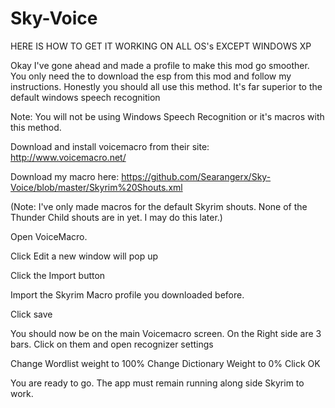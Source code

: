 # Sky-Voice
HERE IS HOW TO GET IT WORKING ON ALL OS's EXCEPT WINDOWS XP

Okay I've gone ahead and made a profile to make this mod go smoother. You only need the to download the esp from this mod and follow my instructions. Honestly you should all use this method. It's far superior to the default windows speech recognition  

Note: You will not be using Windows Speech Recognition or it's macros with this method.

Download and install voicemacro from their site: http://www.voicemacro.net/

Download my macro here: https://github.com/Searangerx/Sky-Voice/blob/master/Skyrim%20Shouts.xml

(Note: I've only made macros for the default Skyrim shouts. None of the Thunder Child shouts are in yet. I may do this later.)

Open VoiceMacro.

Click Edit a new window will pop up

Click the Import button

Import the Skyrim Macro profile you downloaded before.

Click save 

You should now be on the main Voicemacro screen. On the Right side are 3 bars. Click on them and open recognizer settings

Change Wordlist weight to 100%
Change Dictionary Weight to 0%
Click OK

You are ready to go. The app must remain running along side Skyrim to work.

